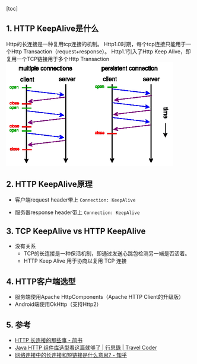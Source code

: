 [toc]


## 1. HTTP KeepAlive是什么

Http的长连接是一种复用tcp连接的机制。
Http1.0时期，每个tcp连接只能用于一个Http Transaction（request+response）。
Http1.1引入了Http Keep Alive，即复用一个TCP链接用于多个Http Transaction
![](https://raw.githubusercontent.com/TDoct/images/master/img/20191228152838.png)


## 2. HTTP KeepAlive原理
- 客户端request header带上
`Connection: KeepAlive`

- 服务器response header带上
`Connection: KeepAlive`



## 3. TCP KeepAlive vs HTTP KeepAlive

- 没有关系
    - TCP的长连接是一种保活机制，即通过发送心跳包检测另一端是否活着。
    - HTTP Keep Alive 用于协商以复用 TCP 连接

## 4. HTTP客户端选型

- 服务端使用Apache HttpComponents（Apache HTTP Client的升级版）
- Android端使用OkHttp（支持Http2）

## 5. 参考
- [HTTP 长连接的那些事 \- 简书](https://www.jianshu.com/p/56881801d02c)
- [Java HTTP 组件库选型看这篇就够了 \| 行思錄 \| Travel Coder](https://liudanking.com/sitelog/java-http-client-lib-comparison/)
- [网络连接中的长连接和短链接是什么意思? \- 知乎](https://www.zhihu.com/question/22677800)
